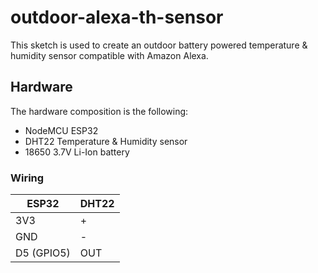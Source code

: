 # outdoor-alexa-th-sensor

This sketch is used to create an outdoor battery powered temperature & humidity sensor compatible with Amazon Alexa.

## Hardware

The hardware composition is the following:
* NodeMCU ESP32
* DHT22 Temperature & Humidity sensor
* 18650 3.7V Li-Ion battery

### Wiring

ESP32     | DHT22
--------- | -------------
3V3       | +
GND       | -
D5 (GPIO5)| OUT

